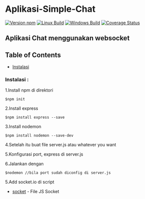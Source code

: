 # Aplikasi-Simple-Chat
[![Version npm](https://img.shields.io/npm/v/ws.svg)](https://www.npmjs.com/package/ws)
[![Linux Build](https://img.shields.io/travis/websockets/ws/master.svg)](https://travis-ci.org/websockets/ws)
[![Windows Build](https://ci.appveyor.com/api/projects/status/github/websockets/ws?branch=master&svg=true)](https://ci.appveyor.com/project/lpinca/ws)
[![Coverage Status](https://img.shields.io/coveralls/websockets/ws/master.svg)](https://coveralls.io/r/websockets/ws?branch=master)
## Aplikasi Chat menggunakan websocket

## Table of Contents
* [Instalasi](#instalasi)

### Instalasi :

1.Install npm di direktori 
```
$npm init 
```
2.Install express
```
$npm install express --save
```
3.Install nodemon
```
$npm install nodemon --save-dev
```
4.Setelah itu buat file server.js atau whatever you want

5.Konfigurasi port, express di server.js

6.Jalankan dengan
```
$nodemon //bila port sudah diconfig di server.js
```
5.Add socket.io di script  
* [socket](https://cdnjs.cloudflare.com/ajax/libs/socket.io/2.1.1/socket.io.js) - File JS Socket


